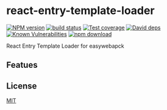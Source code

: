 # react-entry-template-loader

[![NPM version][npm-image]][npm-url]
[![build status][travis-image]][travis-url]
[![Test coverage][codecov-image]][codecov-url]
[![David deps][david-image]][david-url]
[![Known Vulnerabilities][snyk-image]][snyk-url]
[![npm download][download-image]][download-url]

[npm-image]: https://img.shields.io/npm/v/react-entry-template-loader.svg?style=flat-square
[npm-url]: https://npmjs.org/package/react-entry-template-loader
[travis-image]: https://img.shields.io/travis/hubcarl/react-entry-template-loader.svg?style=flat-square
[travis-url]: https://travis-ci.org/hubcarl/react-entry-template-loader
[codecov-image]: https://img.shields.io/codecov/c/github/hubcarl/react-entry-template-loader.svg?style=flat-square
[codecov-url]: https://codecov.io/github/hubcarl/react-entry-template-loader?branch=master
[david-image]: https://img.shields.io/david/hubcarl/react-entry-template-loader.svg?style=flat-square
[david-url]: https://david-dm.org/hubcarl/react-entry-template-loader
[snyk-image]: https://snyk.io/test/npm/react-entry-template-loader/badge.svg?style=flat-square
[snyk-url]: https://snyk.io/test/npm/react-entry-template-loader
[download-image]: https://img.shields.io/npm/dm/react-entry-template-loader.svg?style=flat-square
[download-url]: https://npmjs.org/package/react-entry-template-loader

React Entry Template Loader for easywebapck

## Featues

## License

[MIT](LICENSE)
